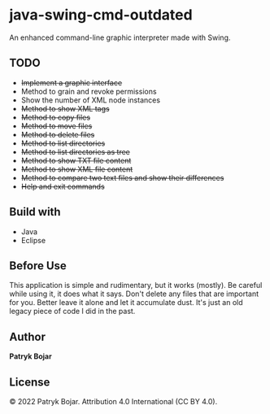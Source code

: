 # java-swing-cmd-outdated

An enhanced command-line graphic interpreter made with Swing.

## TODO
* <strike>Implement a graphic interface</strike>
* Method to grain and revoke permissions
* Show the number of XML node instances
* <strike>Method to show XML tags</strike>
* <strike>Method to copy files</strike>
* <strike>Method to move files</strike>
* <strike>Method to delete files</strike>
* <strike>Method to list directories</strike>
* <strike>Method to list directories as tree</strike>
* <strike>Method to show TXT file content</strike>
* <strike>Method to show XML file content</strike>
* <strike>Method to compare two text files and show their differences</strike>
* <strike>Help and exit commands</strike>

## Build with

* Java
* Eclipse

## Before Use
This application is simple and rudimentary, but it works (mostly). Be careful while using it, it does what it says. Don't delete any files that are important for you. Better leave it alone and let it accumulate dust. It's just an old legacy piece of code I did in the past.

## Author

**Patryk Bojar**

## License

© 2022 Patryk Bojar. Attribution 4.0 International (CC BY 4.0).
